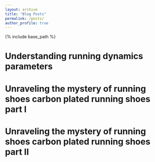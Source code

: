 ```yaml
---
layout: archive
title: "Blog Posts"
permalink: /posts/
author_profile: true
---
```

{% include base_path %}

**Understanding running dynamics parameters**
======

**Unraveling the mystery of running shoes carbon plated running shoes part I**
======

**Unraveling the mystery of running shoes carbon plated running shoes part II**
======


